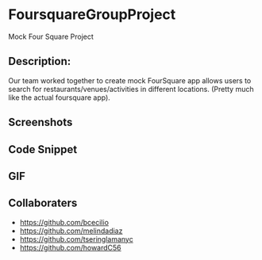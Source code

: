 # FoursquareGroupProject
Mock Four Square Project

## Description:

Our team worked together to create mock FourSquare app allows users to search for restaurants/venues/activities in different locations. (Pretty much like the actual foursquare app).

## Screenshots

## Code Snippet

## GIF

## Collaboraters 

* https://github.com/bcecilio
* https://github.com/melindadiaz
* https://github.com/tseringlamanyc
* https://github.com/howardC56
